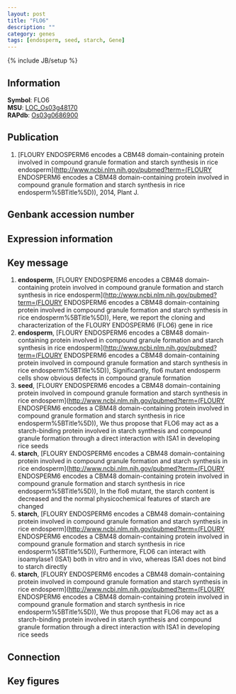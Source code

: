 ```yaml
---
layout: post
title: "FLO6"
description: ""
category: genes
tags: [endosperm, seed, starch, Gene]
---
```

{% include JB/setup %}

## Information
__Symbol__: FLO6  
__MSU__: [LOC_Os03g48170](http://rice.plantbiology.msu.edu/cgi-bin/ORF_infopage.cgi?orf=LOC_Os03g48170)  
__RAPdb__: [Os03g0686900](http://rapdb.dna.affrc.go.jp/viewer/gbrowse_details/irgsp1?name=Os03g0686900)  

## Publication
1. [FLOURY ENDOSPERM6 encodes a CBM48 domain-containing protein involved in compound granule formation and starch synthesis in rice endosperm](http://www.ncbi.nlm.nih.gov/pubmed?term=(FLOURY ENDOSPERM6 encodes a CBM48 domain-containing protein involved in compound granule formation and starch synthesis in rice endosperm%5BTitle%5D)), 2014, Plant J.

## Genbank accession number

## Expression information

## Key message
1. __endosperm__, [FLOURY ENDOSPERM6 encodes a CBM48 domain-containing protein involved in compound granule formation and starch synthesis in rice endosperm](http://www.ncbi.nlm.nih.gov/pubmed?term=(FLOURY ENDOSPERM6 encodes a CBM48 domain-containing protein involved in compound granule formation and starch synthesis in rice endosperm%5BTitle%5D)),  Here, we report the cloning and characterization of the FLOURY ENDOSPERM6 (FLO6) gene in rice
2. __endosperm__, [FLOURY ENDOSPERM6 encodes a CBM48 domain-containing protein involved in compound granule formation and starch synthesis in rice endosperm](http://www.ncbi.nlm.nih.gov/pubmed?term=(FLOURY ENDOSPERM6 encodes a CBM48 domain-containing protein involved in compound granule formation and starch synthesis in rice endosperm%5BTitle%5D)),  Significantly, flo6 mutant endosperm cells show obvious defects in compound granule formation
3. __seed__, [FLOURY ENDOSPERM6 encodes a CBM48 domain-containing protein involved in compound granule formation and starch synthesis in rice endosperm](http://www.ncbi.nlm.nih.gov/pubmed?term=(FLOURY ENDOSPERM6 encodes a CBM48 domain-containing protein involved in compound granule formation and starch synthesis in rice endosperm%5BTitle%5D)),  We thus propose that FLO6 may act as a starch-binding protein involved in starch synthesis and compound granule formation through a direct interaction with ISA1 in developing rice seeds
4. __starch__, [FLOURY ENDOSPERM6 encodes a CBM48 domain-containing protein involved in compound granule formation and starch synthesis in rice endosperm](http://www.ncbi.nlm.nih.gov/pubmed?term=(FLOURY ENDOSPERM6 encodes a CBM48 domain-containing protein involved in compound granule formation and starch synthesis in rice endosperm%5BTitle%5D)),  In the flo6 mutant, the starch content is decreased and the normal physicochemical features of starch are changed
5. __starch__, [FLOURY ENDOSPERM6 encodes a CBM48 domain-containing protein involved in compound granule formation and starch synthesis in rice endosperm](http://www.ncbi.nlm.nih.gov/pubmed?term=(FLOURY ENDOSPERM6 encodes a CBM48 domain-containing protein involved in compound granule formation and starch synthesis in rice endosperm%5BTitle%5D)),  Furthermore, FLO6 can interact with isoamylase1 (ISA1) both in vitro and in vivo, whereas ISA1 does not bind to starch directly
6. __starch__, [FLOURY ENDOSPERM6 encodes a CBM48 domain-containing protein involved in compound granule formation and starch synthesis in rice endosperm](http://www.ncbi.nlm.nih.gov/pubmed?term=(FLOURY ENDOSPERM6 encodes a CBM48 domain-containing protein involved in compound granule formation and starch synthesis in rice endosperm%5BTitle%5D)),  We thus propose that FLO6 may act as a starch-binding protein involved in starch synthesis and compound granule formation through a direct interaction with ISA1 in developing rice seeds

## Connection

## Key figures


